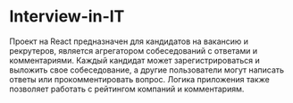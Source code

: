 # Interview-in-IT
Проект на React предназначен для кандидатов на вакансию и рекрутеров, является агрегатором собеседований с ответами и комментариями.
Каждый кандидат может зарегистрироваться и выложить свое собеседование, а другие пользователи могут написать ответы или прокомментировать вопрос.
Логика приложения также позволяет работать с рейтингом компаний и комментариям.
